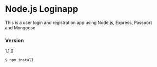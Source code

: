 # Node.js Loginapp

This is a user login and registration app using Node.js, Express, Passport and Mongoose

### Version
1.1.0


```sh
$ npm install
```

